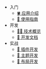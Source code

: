 <!--
 * @Author: fzf404
 * @Date: 2022-08-15 19:23:45
 * @LastEditors: fzf404 nmdfzf404@163.com
 * @LastEditTime: 2022-09-22 11:13:06
 * @Description: Monit 文档侧栏
-->

- 入门
  - [🍀 应用介绍](/ 'Monit')
  - [🧭 使用指南](zh/01-guide)
- 开发
  - [👨‍💻 技术概览](zh/02-summary)
  - [📝 开发文档](zh/03-develop)
- 实战
  - [🧩 插件开发](zh/04-plugin)
  - [🌈 主题开发](zh/05-theme '主题开发')
  - [🌲 布局开发](zh/06-layout '布局开发')
